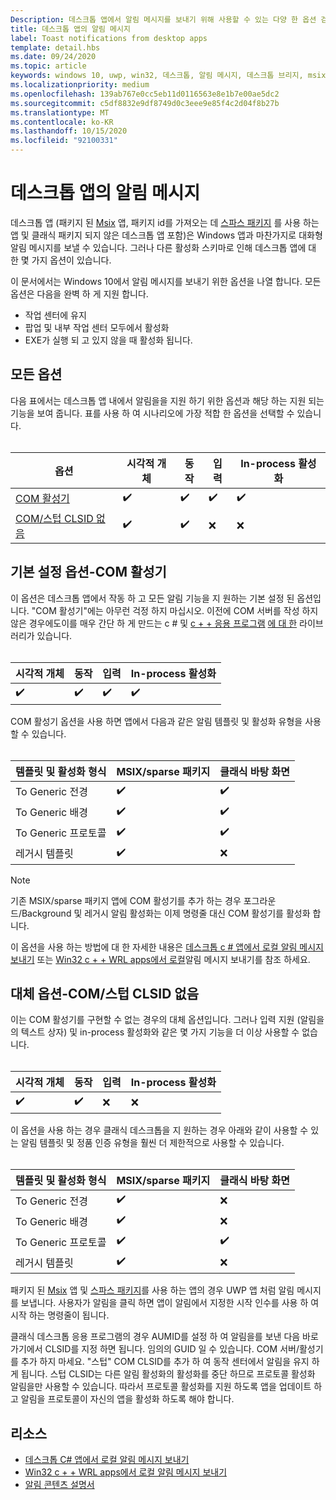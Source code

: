 ```yaml
---
Description: 데스크톱 앱에서 알림 메시지를 보내기 위해 사용할 수 있는 다양 한 옵션 검색
title: 데스크톱 앱의 알림 메시지
label: Toast notifications from desktop apps
template: detail.hbs
ms.date: 09/24/2020
ms.topic: article
keywords: windows 10, uwp, win32, 데스크톱, 알림 메시지, 데스크톱 브리지, msix, 스파스 패키지, 알림을 전송 옵션, com 서버, com 활성기, com, 가짜 com, com 없음, com 없음, 알림 전송
ms.localizationpriority: medium
ms.openlocfilehash: 139ab767e0cc5eb11d0116563e8e1b7e00ae5dc2
ms.sourcegitcommit: c5df8832e9df8749d0c3eee9e85f4c2d04f8b27b
ms.translationtype: MT
ms.contentlocale: ko-KR
ms.lasthandoff: 10/15/2020
ms.locfileid: "92100331"
---
```

# <a name="toast-notifications-from-desktop-apps"></a>데스크톱 앱의 알림 메시지

데스크톱 앱 (패키지 된 [Msix](/windows/msix/desktop/source-code-overview) 앱, 패키지 id를 가져오는 데 [스파스 패키지](/windows/apps/desktop/modernize/grant-identity-to-nonpackaged-apps) 를 사용 하는 앱 및 클래식 패키지 되지 않은 데스크톱 앱 포함)은 Windows 앱과 마찬가지로 대화형 알림 메시지를 보낼 수 있습니다. 그러나 다른 활성화 스키마로 인해 데스크톱 앱에 대 한 몇 가지 옵션이 있습니다.

이 문서에서는 Windows 10에서 알림 메시지를 보내기 위한 옵션을 나열 합니다. 모든 옵션은 다음을 완벽 하 게 지원 합니다.

* 작업 센터에 유지
* 팝업 및 내부 작업 센터 모두에서 활성화
* EXE가 실행 되 고 있지 않을 때 활성화 됩니다.

## <a name="all-options"></a>모든 옵션

다음 표에서는 데스크톱 앱 내에서 알림을을 지원 하기 위한 옵션과 해당 하는 지원 되는 기능을 보여 줍니다. 표를 사용 하 여 시나리오에 가장 적합 한 옵션을 선택할 수 있습니다.<br/><br/>

| 옵션 | 시각적 개체 | 동작 | 입력 | In-process 활성화 |
| -- | -- | -- | -- | -- |
| [COM 활성기](#preferred-option---com-activator) | ✔️ | ✔️ | ✔️ | ✔️ |
| [COM/스텁 CLSID 없음](#alternative-option---no-com--stub-clsid) | ✔️ | ✔️ | ❌ | ❌ |


## <a name="preferred-option---com-activator"></a>기본 설정 옵션-COM 활성기

이 옵션은 데스크톱 앱에서 작동 하 고 모든 알림 기능을 지 원하는 기본 설정 된 옵션입니다. "COM 활성기"에는 아무런 걱정 하지 마십시오. 이전에 COM 서버를 작성 하지 않은 경우에도이를 매우 간단 하 게 만드는 c # 및 [c + + 응용 프로그램](send-local-toast-desktop-cpp-wrl.md) [에 대 한](send-local-toast-desktop.md) 라이브러리가 있습니다.<br/><br/>

| 시각적 개체 | 동작 | 입력 | In-process 활성화 |
| -- | -- | -- | -- |
| ✔️ | ✔️ | ✔️ | ✔️ |

COM 활성기 옵션을 사용 하면 앱에서 다음과 같은 알림 템플릿 및 활성화 유형을 사용할 수 있습니다.<br/><br/>

| 템플릿 및 활성화 형식 | MSIX/sparse 패키지 | 클래식 바탕 화면 |
| -- | -- | -- |
| To Generic 전경 | ✔️ | ✔️ |
| To Generic 배경 | ✔️ | ✔️ |
| To Generic 프로토콜 | ✔️ | ✔️ |
| 레거시 템플릿 | ✔️ | ❌ |

> [!NOTE]
> 기존 MSIX/sparse 패키지 앱에 COM 활성기를 추가 하는 경우 포그라운드/Background 및 레거시 알림 활성화는 이제 명령줄 대신 COM 활성기를 활성화 합니다.

이 옵션을 사용 하는 방법에 대 한 자세한 내용은 [데스크톱 c # 앱에서 로컬 알림 메시지 보내기](send-local-toast-desktop.md) 또는 [Win32 c + + WRL apps에서 로컬](send-local-toast-desktop-cpp-wrl.md)알림 메시지 보내기를 참조 하세요.


## <a name="alternative-option---no-com--stub-clsid"></a>대체 옵션-COM/스텁 CLSID 없음

이는 COM 활성기를 구현할 수 없는 경우의 대체 옵션입니다. 그러나 입력 지원 (알림을의 텍스트 상자) 및 in-process 활성화와 같은 몇 가지 기능을 더 이상 사용할 수 없습니다.<br/><br/>

| 시각적 개체 | 동작 | 입력 | In-process 활성화 |
| -- | -- | -- | -- |
| ✔️ | ✔️ | ❌ | ❌ |

이 옵션을 사용 하는 경우 클래식 데스크톱을 지 원하는 경우 아래와 같이 사용할 수 있는 알림 템플릿 및 정품 인증 유형을 훨씬 더 제한적으로 사용할 수 있습니다.<br/><br/>

| 템플릿 및 활성화 형식 | MSIX/sparse 패키지 | 클래식 바탕 화면 |
| -- | -- | -- |
| To Generic 전경 | ✔️ | ❌ |
| To Generic 배경 | ✔️ | ❌ |
| To Generic 프로토콜 | ✔️ | ✔️ |
| 레거시 템플릿 | ✔️ | ❌ |

패키지 된 [Msix](/windows/msix/desktop/source-code-overview) 앱 및 [스파스 패키지](/windows/apps/desktop/modernize/grant-identity-to-nonpackaged-apps)를 사용 하는 앱의 경우 UWP 앱 처럼 알림 메시지를 보냅니다. 사용자가 알림을 클릭 하면 앱이 알림에서 지정한 시작 인수를 사용 하 여 시작 하는 명령줄이 됩니다.

클래식 데스크톱 응용 프로그램의 경우 AUMID를 설정 하 여 알림을를 보낸 다음 바로 가기에서 CLSID를 지정 하면 됩니다. 임의의 GUID 일 수 있습니다. COM 서버/활성기를 추가 하지 마세요. "스텁" COM CLSID를 추가 하 여 동작 센터에서 알림을 유지 하 게 됩니다. 스텁 CLSID는 다른 알림 활성화의 활성화를 중단 하므로 프로토콜 활성화 알림을만 사용할 수 있습니다. 따라서 프로토콜 활성화를 지원 하도록 앱을 업데이트 하 고 알림을 프로토콜이 자신의 앱을 활성화 하도록 해야 합니다.


## <a name="resources"></a>리소스

* [데스크톱 C# 앱에서 로컬 알림 메시지 보내기](send-local-toast-desktop.md)
* [Win32 c + + WRL apps에서 로컬 알림 메시지 보내기](send-local-toast-desktop-cpp-wrl.md)
* [알림 콘텐츠 설명서](adaptive-interactive-toasts.md)
